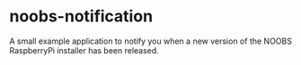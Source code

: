 # noobs-notification

A small example application to notify you when a new version of the NOOBS
RaspberryPi installer has been released.

